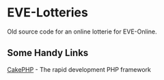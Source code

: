 # EVE-Lotteries

Old source code for an online lotterie for EVE-Online.

## Some Handy Links

[CakePHP](http://www.cakephp.org) - The rapid development PHP framework
